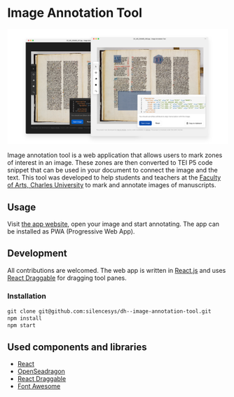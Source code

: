 # Image Annotation Tool

![IMA - Image annotation tool](./public/github.png)

Image annotation tool is a web application that allows users to mark zones of interest in an image. These zones are then converted to TEI P5 code snippet that can be used in your document to connect the image and the text. This tool was developed to help students and teachers at the [Faculty of Arts, Charles University](https://ff.cuni.cz/) to mark and annotate images of manuscripts.



## Usage
Visit [the app website](http://ima.coders.tools/), open your image and start annotating.
The app can be installed as PWA (Progressive Web App).

## Development
All contributions are welcomed. The web app is written in [React.js](https://facebook.github.io/react/) and uses [React Draggable](https://www.npmjs.com/package/react-draggable) for dragging tool panes.

### Installation
```
git clone git@github.com:silencesys/dh--image-annotation-tool.git
npm install
npm start
```

## Used components and libraries
- [React](https://reactjs.org/)
- [OpenSeadragon](https://openseadragon.github.io/)
- [React Draggable](https://www.npmjs.com/package/react-draggable)
- [Font Awesome](https://fontawesome.com/)

